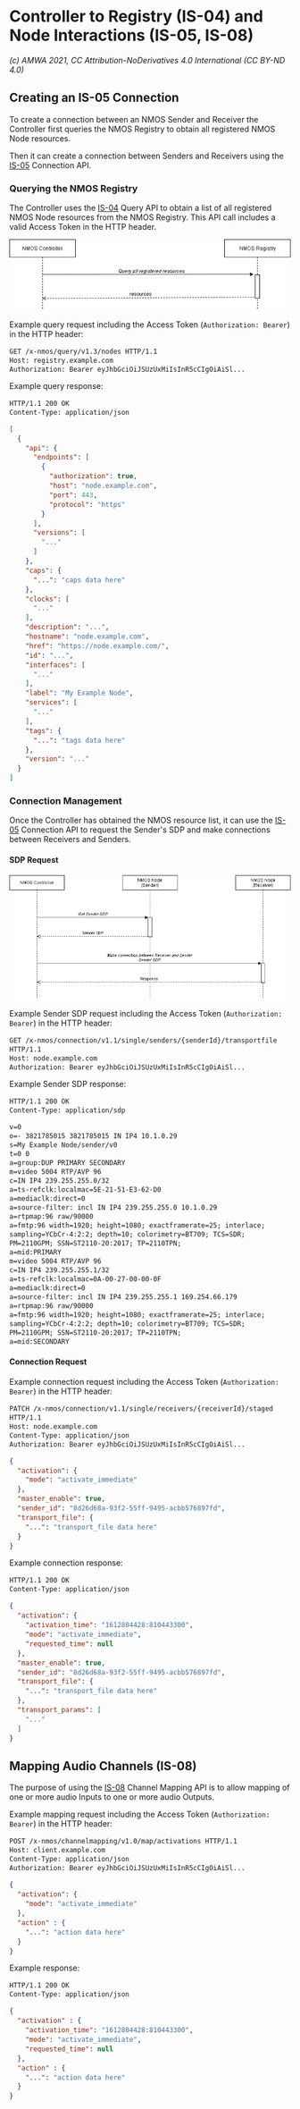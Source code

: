 # Controller to Registry (IS-04) and Node Interactions (IS-05, IS-08)
_(c) AMWA 2021, CC Attribution-NoDerivatives 4.0 International (CC BY-ND 4.0)_

## Creating an IS-05 Connection
To create a connection between an NMOS Sender and Receiver the Controller first queries the NMOS Registry to obtain all registered NMOS Node resources.

Then it can create a connection between Senders and Receivers using the [IS-05](https://specs.amwa.tv/is-05/releases/v1.1/docs/1.0._Overview.html) Connection API.

### Querying the NMOS Registry
The Controller uses the [IS-04](https://specs.amwa.tv/is-04/releases/v1.3/docs/1.0._Overview.html) Query API to obtain a list of all registered NMOS Node resources from the NMOS Registry. This API call includes a valid Access Token in the HTTP header.

![Controller to Registry Interactions](../docs/images/controller_to_registry.png)

Example query request including the Access Token (`Authorization: Bearer`) in the HTTP header:

```http
GET /x-nmos/query/v1.3/nodes HTTP/1.1
Host: registry.example.com
Authorization: Bearer eyJhbGciOiJSUzUxMiIsInR5cCIgOiAiSl...
```

Example query response:

```http
HTTP/1.1 200 OK
Content-Type: application/json
```
```json	
[
  {
    "api": {
      "endpoints": [
        {
          "authorization": true,
          "host": "node.example.com",
          "port": 443,
          "protocol": "https"
        }
      ],
      "versions": [
        "..."
      ]
    },
    "caps": {
      "...": "caps data here"
    },
    "clocks": [
      "..."
    ],
    "description": "...",
    "hostname": "node.example.com",
    "href": "https://node.example.com/",
    "id": "...",
    "interfaces": [
      "..."
    ],
    "label": "My Example Node",
    "services": [
      "..."
    ],
    "tags": {
      "...": "tags data here"
    },
    "version": "..."
  }
]
```

### Connection Management
Once the Controller has obtained the NMOS resource list, it can use the [IS-05](https://specs.amwa.tv/is-05/releases/v1.1/docs/1.0._Overview.html) Connection API to request the Sender's SDP and make connections between Receivers and Senders.

#### SDP Request
![Controller to Node Interactions](../docs/images/controller_to_nodes.png)

Example Sender SDP request including the Access Token (`Authorization: Bearer`) in the HTTP header:

```http
GET /x-nmos/connection/v1.1/single/senders/{senderId}/transportfile HTTP/1.1
Host: node.example.com
Authorization: Bearer eyJhbGciOiJSUzUxMiIsInR5cCIgOiAiSl...
```

Example Sender SDP response:

```http
HTTP/1.1 200 OK
Content-Type: application/sdp
```
```
v=0
o=- 3821785015 3821785015 IN IP4 10.1.0.29
s=My Example Node/sender/v0
t=0 0
a=group:DUP PRIMARY SECONDARY
m=video 5004 RTP/AVP 96
c=IN IP4 239.255.255.0/32
a=ts-refclk:localmac=5E-21-51-E3-62-D0
a=mediaclk:direct=0
a=source-filter: incl IN IP4 239.255.255.0 10.1.0.29
a=rtpmap:96 raw/90000
a=fmtp:96 width=1920; height=1080; exactframerate=25; interlace; sampling=YCbCr-4:2:2; depth=10; colorimetry=BT709; TCS=SDR; PM=2110GPM; SSN=ST2110-20:2017; TP=2110TPN;
a=mid:PRIMARY
m=video 5004 RTP/AVP 96
c=IN IP4 239.255.255.1/32
a=ts-refclk:localmac=0A-00-27-00-00-0F
a=mediaclk:direct=0
a=source-filter: incl IN IP4 239.255.255.1 169.254.66.179
a=rtpmap:96 raw/90000
a=fmtp:96 width=1920; height=1080; exactframerate=25; interlace; sampling=YCbCr-4:2:2; depth=10; colorimetry=BT709; TCS=SDR; PM=2110GPM; SSN=ST2110-20:2017; TP=2110TPN;
a=mid:SECONDARY
```

#### Connection Request
Example connection request including the Access Token (`Authorization: Bearer`) in the HTTP header:

```http
PATCH /x-nmos/connection/v1.1/single/receivers/{receiverId}/staged HTTP/1.1
Host: node.example.com
Content-Type: application/json
Authorization: Bearer eyJhbGciOiJSUzUxMiIsInR5cCIgOiAiSl...
```
```json
{
  "activation": {
    "mode": "activate_immediate"
  },
  "master_enable": true,
  "sender_id": "8d26d68a-93f2-55ff-9495-acbb576897fd",
  "transport_file": {
    "...": "transport_file data here"
  }
}
```

Example connection response:

```http
HTTP/1.1 200 OK
Content-Type: application/json
```
```json
{
  "activation": {
    "activation_time": "1612804428:810443300",
    "mode": "activate_immediate",
    "requested_time": null
  },
  "master_enable": true,
  "sender_id": "8d26d68a-93f2-55ff-9495-acbb576897fd",
  "transport_file": {
    "...": "transport_file data here"
  },
  "transport_params": [
    "..."
  ]
}
```

## Mapping Audio Channels (IS-08)
The purpose of using the [IS-08](https://specs.amwa.tv/is-08/releases/v1.0.1/docs/1.0._Overview.html) Channel Mapping API is to allow mapping of one or more audio Inputs to one or more audio Outputs.

Example mapping request including the Access Token (`Authorization: Bearer`) in the HTTP header:

```http
POST /x-nmos/channelmapping/v1.0/map/activations HTTP/1.1
Host: client.example.com
Content-Type: application/json
Authorization: Bearer eyJhbGciOiJSUzUxMiIsInR5cCIgOiAiSl...
```
```json
{
  "activation": {
    "mode": "activate_immediate"
  },
  "action" : {
    "...": "action data here"
  }
}
```

Example response:

```http
HTTP/1.1 200 OK
Content-Type: application/json
```
```json
{
  "activation" : {
    "activation_time": "1612804428:810443300",
    "mode": "activate_immediate",
    "requested_time": null
  },
  "action" : {
    "...": "action data here"
  }
}
```
